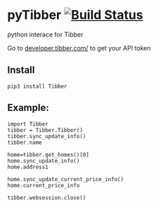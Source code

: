 # pyTibber [![Build Status](https://travis-ci.org/Danielhiversen/pyTibber.svg?branch=master)](https://travis-ci.org/Danielhiversen/pyTibber)
python interace for Tibber

Go to [developer.tibber.com/](https://developer.tibber.com/) to get your API token

## Install
```
pip3 install Tibber
```

## Example:

```
import Tibber
tibber = Tibber.Tibber()
tibber.sync_update_info()
tibber.name

home=tibber.get_homes()[0]
home.sync_update_info()
home.address1

home.sync_update_current_price_info()
home.current_price_info

tibber.websession.close()
```
